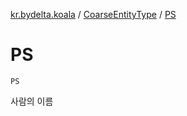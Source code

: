 [kr.bydelta.koala](../index.md) / [CoarseEntityType](index.md) / [PS](./-p-s.md)

# PS

`PS`

사람의 이름

